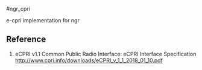 #ngr_cpri

e-cpri implementation for ngr


Reference
---------
1. eCPRI v1.1 Common Public Radio Interface: eCPRI Interface Specification
    http://www.cpri.info/downloads/eCPRI_v_1_1_2018_01_10.pdf